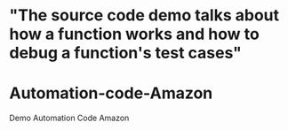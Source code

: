 
"The source code demo talks about how a function works and how to debug a function's test cases" 
=======
# Automation-code-Amazon
Demo Automation Code Amazon

